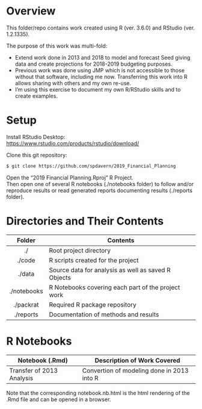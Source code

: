 # Overview

This folder/repo contains work created using R (ver. 3.6.0) and RStudio
(ver. 1.2.1335).

The purpose of this work was multi-fold:

  - Extend work done in 2013 and 2018 to model and forecast Seed giving
    data and create projections for 2018-2019 budgeting purposes.
  - Previous work was done using JMP which is not accessible to those
    without that software, including me now. Transferring this work into
    R allows sharing with others and my own re-use.
  - I’m using this exercise to document my own R/RStudio skills and to
    create examples.

# Setup

Install RStudio Desktop:
<https://www.rstudio.com/products/rstudio/download/>

Clone this git repository:

``` bash
$ git clone https://github.com/spdavern/2019_Financial_Planning
```

Open the “2019 Financial Planning.Rproj” R Project.  
Then open one of several R notebooks (./notebooks folder) to follow
and/or reproduce results or read generated reports documenting results
(./reports folder).

# Directories and Their Contents

|   Folder    | Contents                                            |
| :---------: | --------------------------------------------------- |
|     ./      | Root project directory                              |
|   ./code    | R scripts created for the project                   |
|   ./data    | Source data for analysis as well as saved R Objects |
| ./notebooks | R Notebooks covering each part of the project work  |
|  ./packrat  | Required R package repository                       |
|  ./reports  | Documentation of methods and results                |

# R Notebooks

| Notebook (.Rmd)           | Description of Work Covered                |
| ------------------------- | ------------------------------------------ |
| Transfer of 2013 Analysis | Convertion of modeling done in 2013 into R |

Note that the corresponding notebook.nb.html is the html rendering of
the .Rmd file and can be opened in a browser.
